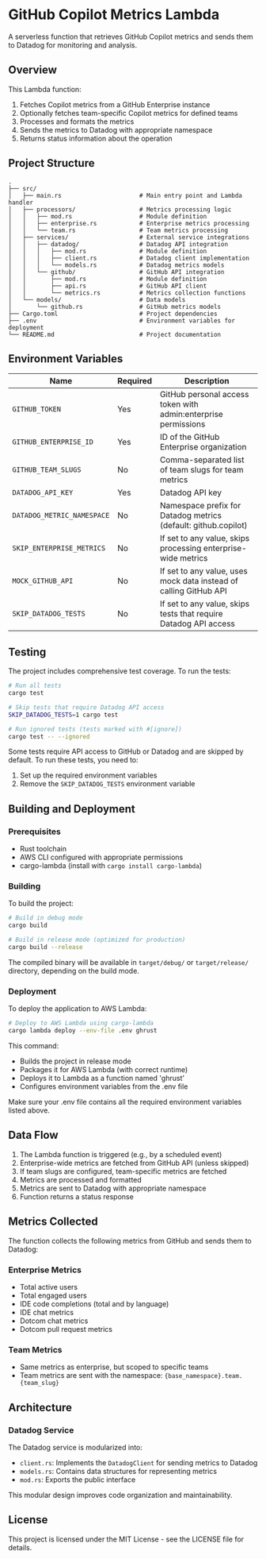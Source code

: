 # GitHub Copilot Metrics Lambda

A serverless function that retrieves GitHub Copilot metrics and sends them to Datadog for monitoring and analysis.

## Overview

This Lambda function:
1. Fetches Copilot metrics from a GitHub Enterprise instance
2. Optionally fetches team-specific Copilot metrics for defined teams
3. Processes and formats the metrics
4. Sends the metrics to Datadog with appropriate namespace
5. Returns status information about the operation

## Project Structure

```
.
├── src/
│   ├── main.rs                      # Main entry point and Lambda handler
│   ├── processors/                  # Metrics processing logic
│   │   ├── mod.rs                   # Module definition
│   │   ├── enterprise.rs            # Enterprise metrics processing
│   │   └── team.rs                  # Team metrics processing
│   ├── services/                    # External service integrations
│   │   ├── datadog/                 # Datadog API integration
│   │   │   ├── mod.rs               # Module definition
│   │   │   ├── client.rs            # Datadog client implementation
│   │   │   └── models.rs            # Datadog metrics models
│   │   └── github/                  # GitHub API integration
│   │       ├── mod.rs               # Module definition
│   │       ├── api.rs               # GitHub API client
│   │       └── metrics.rs           # Metrics collection functions
│   └── models/                      # Data models
│       └── github.rs                # GitHub metrics models
├── Cargo.toml                       # Project dependencies
├── .env                             # Environment variables for deployment
└── README.md                        # Project documentation
```

## Environment Variables

| Name | Required | Description |
|------|----------|-------------|
| `GITHUB_TOKEN` | Yes | GitHub personal access token with admin:enterprise permissions |
| `GITHUB_ENTERPRISE_ID` | Yes | ID of the GitHub Enterprise organization |
| `GITHUB_TEAM_SLUGS` | No | Comma-separated list of team slugs for team metrics |
| `DATADOG_API_KEY` | Yes | Datadog API key |
| `DATADOG_METRIC_NAMESPACE` | No | Namespace prefix for Datadog metrics (default: github.copilot) |
| `SKIP_ENTERPRISE_METRICS` | No | If set to any value, skips processing enterprise-wide metrics |
| `MOCK_GITHUB_API` | No | If set to any value, uses mock data instead of calling GitHub API |
| `SKIP_DATADOG_TESTS` | No | If set to any value, skips tests that require Datadog API access |

## Testing

The project includes comprehensive test coverage. To run the tests:

```bash
# Run all tests
cargo test

# Skip tests that require Datadog API access
SKIP_DATADOG_TESTS=1 cargo test

# Run ignored tests (tests marked with #[ignore])
cargo test -- --ignored
```

Some tests require API access to GitHub or Datadog and are skipped by default. To run these tests, you need to:
1. Set up the required environment variables
2. Remove the `SKIP_DATADOG_TESTS` environment variable

## Building and Deployment

### Prerequisites

- Rust toolchain
- AWS CLI configured with appropriate permissions
- cargo-lambda (install with `cargo install cargo-lambda`)

### Building

To build the project:

```bash
# Build in debug mode
cargo build

# Build in release mode (optimized for production)
cargo build --release
```

The compiled binary will be available in `target/debug/` or `target/release/` directory, depending on the build mode.

### Deployment

To deploy the application to AWS Lambda:

```bash
# Deploy to AWS Lambda using cargo-lambda
cargo lambda deploy --env-file .env ghrust
```

This command:
- Builds the project in release mode
- Packages it for AWS Lambda (with correct runtime)
- Deploys it to Lambda as a function named 'ghrust'
- Configures environment variables from the .env file

Make sure your .env file contains all the required environment variables listed above.

## Data Flow

1. The Lambda function is triggered (e.g., by a scheduled event)
2. Enterprise-wide metrics are fetched from GitHub API (unless skipped)
3. If team slugs are configured, team-specific metrics are fetched
4. Metrics are processed and formatted
5. Metrics are sent to Datadog with appropriate namespace
6. Function returns a status response

## Metrics Collected

The function collects the following metrics from GitHub and sends them to Datadog:

### Enterprise Metrics
- Total active users
- Total engaged users
- IDE code completions (total and by language)
- IDE chat metrics
- Dotcom chat metrics
- Dotcom pull request metrics

### Team Metrics
- Same metrics as enterprise, but scoped to specific teams
- Team metrics are sent with the namespace: `{base_namespace}.team.{team_slug}`

## Architecture

### Datadog Service
The Datadog service is modularized into:
- `client.rs`: Implements the `DatadogClient` for sending metrics to Datadog
- `models.rs`: Contains data structures for representing metrics
- `mod.rs`: Exports the public interface

This modular design improves code organization and maintainability.

## License

This project is licensed under the MIT License - see the LICENSE file for details.
